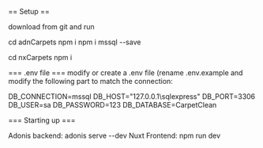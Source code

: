 == Setup ==

download from git and run

cd adnCarpets
npm i
npm i mssql --save

cd nxCarpets
npm i

=== .env file ===
modify or create a .env file (rename .env.example and modify the following part to match the connection:

DB_CONNECTION=mssql
DB_HOST="127.0.0.1\sqlexpress"
DB_PORT=3306
DB_USER=sa
DB_PASSWORD=123
DB_DATABASE=CarpetClean

=== Starting up ===

Adonis backend: adonis serve --dev
Nuxt Frontend: npm run dev